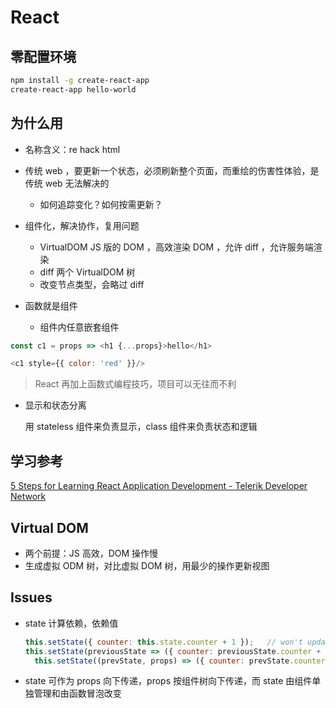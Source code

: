 # React

## 零配置环境
```sh
npm install -g create-react-app
create-react-app hello-world
```

## 为什么用

* 名称含义：re hack html
* 传统 web ，要更新一个状态，必须刷新整个页面，而重绘的伤害性体验，是传统 web 无法解决的
  - 如何追踪变化？如何按需更新？
* 组件化，解决协作，复用问题
  - VirtualDOM JS 版的 DOM ，高效渲染 DOM ，允许 diff ，允许服务端渲染
  - diff 两个 VirtualDOM 树
  - 改变节点类型，会略过 diff 

* 函数就是组件
  - 组件内任意嵌套组件
```js
const c1 = props => <h1 {...props}>hello</h1>

<c1 style={{ color: 'red' }}/>
```
> React 再加上函数式编程技巧，项目可以无往而不利

* 显示和状态分离

    用 stateless 组件来负责显示，class 组件来负责状态和逻辑

## 学习参考

[5 Steps for Learning React Application Development - Telerik Developer Network](http://developer.telerik.com/featured/5-steps-for-learning-react-application-development/)

## Virtual DOM
* 两个前提：JS 高效，DOM 操作慢
* 生成虚拟 ODM 树，对比虚拟 DOM 树，用最少的操作更新视图

## Issues

* state 计算依赖，依赖值
  ```js
  this.setState({ counter: this.state.counter + 1 });   // won't update
  this.setState(previousState => ({ counter: previousState.counter + 1 }));
	this.setState((prevState, props) => ({ counter: prevState.counter + props.addition }));
  ```
* state 可作为 props 向下传递，props 按组件树向下传递，而 state 由组件单独管理和由函数冒泡改变
